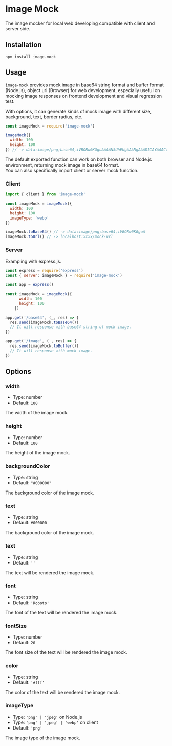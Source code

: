 # Image Mock

The image mocker for local web developing compatible with client and server side.

## Installation

    npm install image-mock

## Usage

`image-mock` provides mock image in base64 string format and buffer format (Node.js), object url (Browser) for web development, especially useful on mocking image responses on frontend development and visual regression test.

With options, it can generate kinds of mock image with different size, background, text, border radius, etc.

```JavaScript
const imageMock = require('image-mock')

imageMock({
  width: 100
  height: 100
}) // -> data:image/png;base64,iVBORw0KGgoAAAANSUhEUgAAAMgAAADICAYAAACtWK6eA...........
```

The default exported function can work on both browser and Node.js environment, returning mock image in base64 format.  
You can also specifically import client or server mock function.

### Client

```JavaScript
import { client } from 'image-mock'

const imageMock = imageMock({
  width: 100
  height: 100
  imageType: 'webp'
})

imageMock.toBase64() // -> data:image/png;base64,iVBORw0KGgoA
imageMock.toUrl() // -> localhost:xxxx/mock-url
```

### Server

Exampling with express.js.

```JavaScript
const express = require('express')
const { server: imageMock } = require('image-mock')

const app = express()

const imageMock = imageMock({
      width: 100
      height: 100
    })

app.get('/base64', (_, res) => {
  res.send(imageMock.toBase64())
  // It will response with base64 string of mock image.
})

app.get('/image', (_, res) => {
  res.send(imageMock.toBuffer())
  // It will response with mock image.
})
```

## Options

### width

- Type: number
- Default: `100`

The width of the image mock.

### height

- Type: number
- Default: `100`

The height of the image mock.

### backgroundColor

- Type: string
- Default: `"#000000"`

The background color of the image mock.

### text

- Type: string
- Default: `#000000`

The background color of the image mock.

### text

- Type: string
- Default: `''`

The text will be rendered the image mock.

### font

- Type: string
- Default: `'Roboto'`

The font of the text will be rendered the image mock.

### fontSize

- Type: number
- Default: `20`

The font size of the text will be rendered the image mock.

### color

- Type: string
- Default: `'#fff'`

The color of the text will be rendered the image mock.

### imageType

- Type: `'png' | 'jpeg'` on Node.js
- Type: `'png' | 'jpeg' | 'webp'` on client
- Default: `'png'`

The image type of the image mock.
